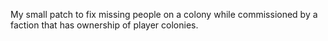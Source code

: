 My small patch to fix missing people on a colony while commissioned by a faction that has ownership of player colonies.